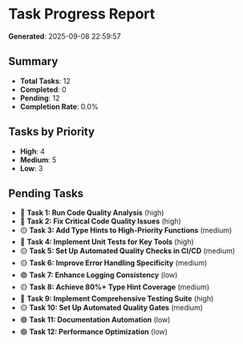# Task Progress Report

**Generated**: 2025-09-08 22:59:57

## Summary
- **Total Tasks**: 12
- **Completed**: 0
- **Pending**: 12
- **Completion Rate**: 0.0%

## Tasks by Priority
- **High**: 4
- **Medium**: 5
- **Low**: 3

## Pending Tasks
- 🔴 **Task 1: Run Code Quality Analysis** (high)
- 🔴 **Task 2: Fix Critical Code Quality Issues** (high)
- 🟡 **Task 3: Add Type Hints to High-Priority Functions** (medium)
- 🔴 **Task 4: Implement Unit Tests for Key Tools** (high)
- 🟡 **Task 5: Set Up Automated Quality Checks in CI/CD** (medium)
- 🟡 **Task 6: Improve Error Handling Specificity** (medium)
- 🟢 **Task 7: Enhance Logging Consistency** (low)
- 🟡 **Task 8: Achieve 80%+ Type Hint Coverage** (medium)
- 🔴 **Task 9: Implement Comprehensive Testing Suite** (high)
- 🟡 **Task 10: Set Up Automated Quality Gates** (medium)
- 🟢 **Task 11: Documentation Automation** (low)
- 🟢 **Task 12: Performance Optimization** (low)
